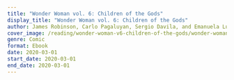 ```yaml
---
title: "Wonder Woman vol. 6: Children of the Gods"
display_title: "Wonder Woman vol. 6: Children of the Gods"
author: James Robinson, Carlo Pagaluyan, Sergio Davila, and Emanuela Lupacchino
cover_image: /reading/wonder-woman-v6-children-of-the-gods/wonder-woman-v6-children-of-the-gods.jpg
genre: Comic
format: Ebook
date: 2020-03-01
start_date: 2020-03-01
end_date: 2020-03-01
---
```

